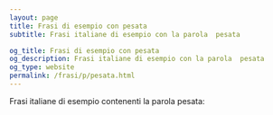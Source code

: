 ```yaml
---
layout: page
title: Frasi di esempio con pesata 
subtitle: Frasi italiane di esempio con la parola  pesata

og_title: Frasi di esempio con pesata 
og_description: Frasi italiane di esempio con la parola  pesata
og_type: website
permalink: /frasi/p/pesata.html
---
```


Frasi italiane di esempio contenenti la parola pesata:



